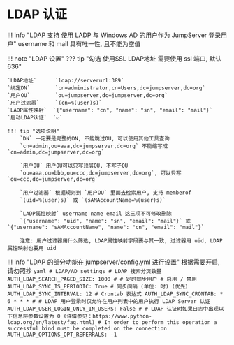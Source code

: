 # LDAP 认证

!!! info "LDAP 支持 使用 LADP 与 Windows AD 的用户作为 JumpServer 登录用户"
    username 和 mail 具有唯一性, 且不能为空值


!!! note "LDAP 设置"
    ??? tip "勾选 使用SSL LDAP地址 需要使用 ssl 端口, 默认 636"

    `LDAP地址`      `ldap://serverurl:389`  
    `绑定DN`        `cn=administrator,cn=Users,dc=jumpserver,dc=org`  
    `用户OU`        `ou=jumpserver,dc=jumpserver,dc=org`  
    `用户过滤器`     `(cn=%(user)s)`  
    `LADP属性映射`  `{"username": "cn", "name": "sn", "email": "mail"}`  
    `启动LDAP认证`  `☑️`

    !!! tip "选项说明"
        `DN` 一定要是完整的DN, 不能跳过OU, 可以使用其他工具查询  
        `cn=admin,ou=aaa,dc=jumpserver,dc=org` 不能缩写成 `cn=admin,dc=jumpserver,dc=org`

        `用户OU` 用户OU可以只写顶层OU, 不写子OU  
        `ou=aaa,ou=bbb,ou=ccc,dc=jumpserver,dc=org`, 可以只写 `ou=ccc,dc=jumpserver,dc=org`

        `用户过滤器` 根据规则到 `用户OU` 里面去检索用户, 支持 memberof  
        `(uid=%(user)s)` 或 `(sAMAccountName=%(user)s)`

        `LADP属性映射` username name email 这三项不可修改删除  
        `{"username": "uid", "name": "sn", "email": "mail"}` 或 `{"username": "sAMAccountName", "name": "cn", "email": "mail"}`

        注意: 用户过滤器用什么筛选, LDAP属性映射字段要与其一致, 过滤器用 uid, LDAP属性映射也要用 uid


!!! info "LDAP 的部分功能在 jumpserver/config.yml 进行设置"
    根据需要开启, 请勿照抄
    ```yaml
    # LDAP/AD settings
    # LDAP 搜索分页数量
    AUTH_LDAP_SEARCH_PAGED_SIZE: 1000
    #
    # 定时同步用户
    # 启用 / 禁用
    AUTH_LDAP_SYNC_IS_PERIODIC: True
    # 同步间隔 (单位: 时) (优先）
    AUTH_LDAP_SYNC_INTERVAL: 12
    # Crontab 表达式
    AUTH_LDAP_SYNC_CRONTAB: * 6 * * *
    #
    # LDAP 用户登录时仅允许在用户列表中的用户执行 LDAP Server 认证
    AUTH_LDAP_USER_LOGIN_ONLY_IN_USERS: False
    #
    # LDAP 认证时如果日志中出现以下信息将参数设置为 0 (详情参见：https://www.python-ldap.org/en/latest/faq.html)
    # In order to perform this operation a successful bind must be completed on the connection
    AUTH_LDAP_OPTIONS_OPT_REFERRALS: -1
    ```
